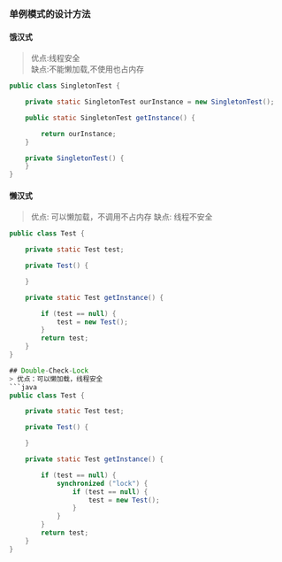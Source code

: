 ### 单例模式的设计方法
#### 饿汉式
> 优点:线程安全<br />
> 缺点:不能懒加载,不使用也占内存


```java
public class SingletonTest {

    private static SingletonTest ourInstance = new SingletonTest();

    public static SingletonTest getInstance() {

        return ourInstance;
    }

    private SingletonTest() {
    }
}
```

#### 懒汉式
> 优点: 可以懒加载，不调用不占内存
> 缺点: 线程不安全
```java
public class Test {

    private static Test test;

    private Test() {

    }

    private static Test getInstance() {

        if (test == null) {
            test = new Test();
        }
        return test;
    }
}

## Double-Check-Lock
> 优点：可以懒加载，线程安全
```java
public class Test {

    private static Test test;

    private Test() {

    }

    private static Test getInstance() {

        if (test == null) {
            synchronized ("lock") {
                if (test == null) {
                    test = new Test();
                }
            }
        }
        return test;
    }
}
```
